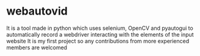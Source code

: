 # webautovid
It is a tool made in python which uses selenium, OpenCV and pyautogui to automatically record a webdriver interacting with the elements of the input website
It is my first project so any contributions from more experienced members are welcomed
